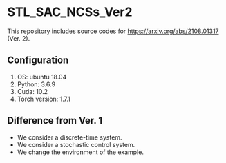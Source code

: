 # STL_SAC_NCSs_Ver2

This repository includes source codes for https://arxiv.org/abs/2108.01317 (Ver. 2). 

## Configuration
1. OS: ubuntu 18.04
2. Python: 3.6.9
3. Cuda: 10.2
4. Torch version: 1.7.1

## Difference from Ver. 1
- We consider a discrete-time system.
- We consider a stochastic control system.
- We change the environment of the example.
